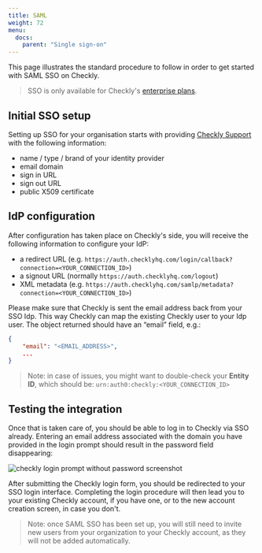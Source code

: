 ```yaml
---
title: SAML
weight: 72
menu:
  docs:
    parent: "Single sign-on"
---
```


This page illustrates the standard procedure to follow in order to get started with SAML SSO on Checkly.

> SSO is only available for Checkly's [enterprise plans](/pricing).

## Initial SSO setup

Setting up SSO for your organisation starts with providing [Checkly Support](mailto:support@checklyhq.com) with the following information:

- name / type / brand of your identity provider
- email domain
- sign in URL
- sign out URL
- public X509 certificate

## IdP configuration

After configuration has taken place on Checkly's side, you will receive the following information to configure your IdP:

- a redirect URL (e.g. `https://auth.checklyhq.com/login/callback?connection=<YOUR_CONNECTION_ID>`)
- a signout URL (normally `https://auth.checklyhq.com/logout`)
- XML metadata (e.g. `https://auth.checklyhq.com/samlp/metadata?connection=<YOUR_CONNECTION_ID>`)

Please make sure that Checkly is sent the email address back from your SSO Idp. This way Checkly can map the existing Checkly user to your Idp user. The object returned should have an “email” field, e.g.:

```json
{
	"email": "<EMAIL_ADDRESS>",
	...
}
```

> Note: in case of issues, you might want to double-check your **Entity ID**, which should be: `urn:auth0:checkly:<YOUR_CONNECTION_ID>`

## Testing the integration

Once that is taken care of, you should be able to log in to Checkly via SSO already. Entering an email address associated with the domain you have provided in the login prompt should result in the password field disappearing:

![checkly login prompt without password screenshot](/docs/images/single-sign-on/checkly-login-prompt-sso.png)

After submitting the Checkly login form, you should be redirected to your SSO login interface. Completing the login procedure will then lead you to your existing Checkly account, if you have one, or to the new account creation screen, in case you don't.

> Note: once SAML SSO has been set up, you will still need to invite new users from your organization to your Checkly account, as they will not be added automatically.